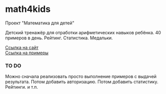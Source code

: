 # math4kids
Проект "Математика для детей"

Детский тренажёр для отработки арифметических навыков ребёнка. 40 примеров в день. Рейтинг. Статистика. Медальки. 

[Ссылка на сайт](https://math4kids.ru/index.html)  
[Ссылка на примеры](https://math4kids.ru/education.html)

### TO DO
Можно сначала реализовать просто выполнение примеров с выдачей результата. Потом добавить авторизацию. Потом добавить статистику. Рейтинги. и т.п.
